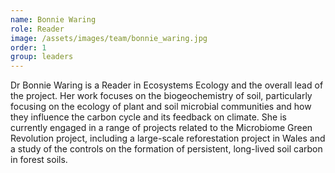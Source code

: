 ```yaml
---
name: Bonnie Waring
role: Reader
image: /assets/images/team/bonnie_waring.jpg
order: 1
group: leaders
---
```


Dr Bonnie Waring is a Reader in Ecosystems Ecology and the overall lead of the project. Her work focuses on the biogeochemistry of soil, particularly focusing on the ecology of plant and soil microbial communities and how they influence the carbon cycle and its feedback on climate. She is currently engaged in a range of projects related to the Microbiome Green Revolution project, including a large-scale reforestation project in Wales and a study of the controls on the formation of persistent, long-lived soil carbon in forest soils.